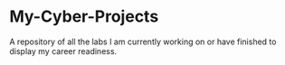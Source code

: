 # My-Cyber-Projects
A repository of all the labs I am currently working on or have finished to display my career readiness. 
